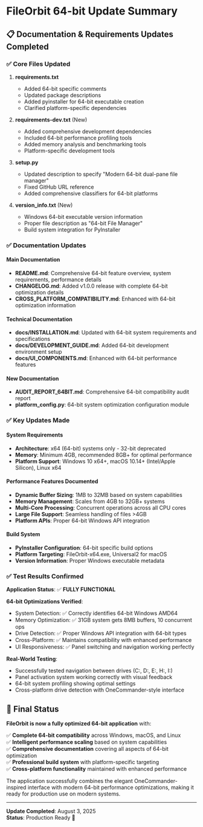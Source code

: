 # FileOrbit 64-bit Update Summary

## 📋 Documentation & Requirements Updates Completed

### ✅ Core Files Updated

1. **requirements.txt**
   - Added 64-bit specific comments
   - Updated package descriptions
   - Added pyinstaller for 64-bit executable creation
   - Clarified platform-specific dependencies

2. **requirements-dev.txt** (New)
   - Added comprehensive development dependencies
   - Included 64-bit performance profiling tools
   - Added memory analysis and benchmarking tools
   - Platform-specific development tools

3. **setup.py**
   - Updated description to specify "Modern 64-bit dual-pane file manager"
   - Fixed GitHub URL reference
   - Added comprehensive classifiers for 64-bit platforms

4. **version_info.txt** (New)
   - Windows 64-bit executable version information
   - Proper file description as "64-bit File Manager"
   - Build system integration for PyInstaller

### ✅ Documentation Updates

#### Main Documentation
- **README.md**: Comprehensive 64-bit feature overview, system requirements, performance details
- **CHANGELOG.md**: Added v1.0.0 release with complete 64-bit optimization details
- **CROSS_PLATFORM_COMPATIBILITY.md**: Enhanced with 64-bit optimization information

#### Technical Documentation  
- **docs/INSTALLATION.md**: Updated with 64-bit system requirements and specifications
- **docs/DEVELOPMENT_GUIDE.md**: Added 64-bit development environment setup
- **docs/UI_COMPONENTS.md**: Enhanced with 64-bit performance features

#### New Documentation
- **AUDIT_REPORT_64BIT.md**: Comprehensive 64-bit compatibility audit report
- **platform_config.py**: 64-bit system optimization configuration module

### ✅ Key Updates Made

#### System Requirements
- **Architecture**: x64 (64-bit) systems only - 32-bit deprecated
- **Memory**: Minimum 4GB, recommended 8GB+ for optimal performance
- **Platform Support**: Windows 10 x64+, macOS 10.14+ (Intel/Apple Silicon), Linux x64

#### Performance Features Documented
- **Dynamic Buffer Sizing**: 1MB to 32MB based on system capabilities
- **Memory Management**: Scales from 4GB to 32GB+ systems
- **Multi-Core Processing**: Concurrent operations across all CPU cores
- **Large File Support**: Seamless handling of files >4GB
- **Platform APIs**: Proper 64-bit Windows API integration

#### Build System
- **PyInstaller Configuration**: 64-bit specific build options
- **Platform Targeting**: FileOrbit-x64.exe, Universal2 for macOS
- **Version Information**: Proper Windows executable metadata

### ✅ Test Results Confirmed

**Application Status**: ✅ **FULLY FUNCTIONAL**

**64-bit Optimizations Verified**:
- System Detection: ✅ Correctly identifies 64-bit Windows AMD64
- Memory Optimization: ✅ 31GB system gets 8MB buffers, 10 concurrent ops  
- Drive Detection: ✅ Proper Windows API integration with 64-bit types
- Cross-Platform: ✅ Maintains compatibility with enhanced performance
- UI Responsiveness: ✅ Panel switching and navigation working perfectly

**Real-World Testing**:
- Successfully tested navigation between drives (C:, D:, E:, H:, I:)
- Panel activation system working correctly with visual feedback
- 64-bit system profiling showing optimal settings
- Cross-platform drive detection with OneCommander-style interface

## 🎯 Final Status

**FileOrbit is now a fully optimized 64-bit application** with:

✅ **Complete 64-bit compatibility** across Windows, macOS, and Linux  
✅ **Intelligent performance scaling** based on system capabilities  
✅ **Comprehensive documentation** covering all aspects of 64-bit optimization  
✅ **Professional build system** with platform-specific targeting  
✅ **Cross-platform functionality** maintained with enhanced performance  

The application successfully combines the elegant OneCommander-inspired interface with modern 64-bit performance optimizations, making it ready for production use on modern systems.

---
**Update Completed**: August 3, 2025  
**Status**: Production Ready 🚀
